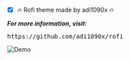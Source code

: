 
- [x] :fire: Rofi theme made by adi1090x :fire:<br />


***For more information, visit:***

<pre>
https://github.com/adi1090x/rofi
</pre>

![Demo](https://i.imgur.com/p6hhbtD.png)